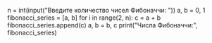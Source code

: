 n = int(input("Введите количество чисел Фибоначчи: "))
a, b = 0, 1
fibonacci_series = [a, b]
for i in range(2, n):
    c = a + b
    fibonacci_series.append(c)
    a, b = b, c
print("Числа Фибоначчи:", fibonacci_series)
